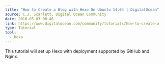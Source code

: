 ```yaml
---
title: "How to Create a Blog with Hexo On Ubuntu 14.04 | DigitalOcean"
source: C.J. Scarlett, Digital Ocean Community
date: 2016-05-03 08:46
link: https://www.digitalocean.com/community/tutorials/how-to-create-a-blog-with-hexo-on-ubuntu-14-04
type: Tutorial
tool:
  - hexo
---
```

This tutorial will set up Hexo with deployment supported by GitHub and Nginx.